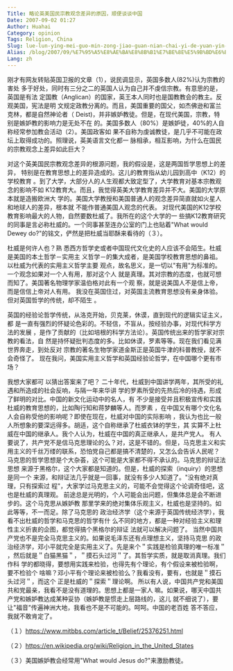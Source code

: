 ```yaml
---
Title: 略论英美国民宗教观念差异的原因，顺便谈谈中国
Date: 2007-09-02 01:27
Author: Huahai
Category: opinion
Tags: Religion, China
Slug: lue-lun-ying-mei-guo-min-zong-jiao-guan-nian-chai-yi-de-yuan-yin-shun-bian-tan-tan-zhong-guo
Alias: /blog/2007/09/%E7%95%A5%E8%AE%BA%E8%8B%B1%E7%BE%8E%E5%9B%BD%E6%B0%91%E5%AE%97%E6%95%99%E8%A7%82%E5%BF%B5%E5%B7%AE%E5%BC%82%E7%9A%84%E5%8E%9F%E5%9B%A0%EF%BC%8C%E9%A1%BA%E4%BE%BF%E8%B0%88%E8%B0%88%E4%B8%AD%E5%9B%BD
Lang: zh
---
```


刚才有网友转贴英国卫报的文章（1），说民调显示，英国多数人(82%)认为宗教的害处 多于好处，同时有三分之二的英国人认为自己并不虔信宗教。有意思的是，英国是有法 定国教（Anglican）的国家，英王本人同时也是国教教会的教主。反观美国，宪法是明 文规定政教分离的。而且，美国重要的国父，如杰佛逊和富兰克林，都是自然神论者（ Deist)，并非嫉妒教徒。但是，在现代美国，宗教，特别是嫉妒教的影响力是无处不在 的。美国多数人（80%）是嫉妒徒，40%的人自称经常参加教会活动（2）。美国政客如 果不自称为虔诚教徒，是几乎不可能在政坛上取得成功的。照理说，英美语言文化都一 脉相承，相互影响，为什么在国民的宗教观念上差异如此巨大？

对这个英美国民宗教观念差异的根源问题，我的假设是，这是两国哲学思想上的差异， 特别是在教育思想上的差异造成的。这儿的教育指从幼儿园到高中（K12）的学校教育 。到了大学，大部分人的人生观都大致定型了，大学教育对基本宗教观念的影响不如 K12教育大。而且，我觉得英美大学教育差异并不大。美国的大学原本就是造搬欧洲大 学的。美国大学教授和美国普通人的观念差异简直就如火星人和地球人的差异，根本就 不能作普通美国人观念的代表。 对现代美国的K12学校教育影响最大的人物，自然要数杜威了。我所在的这个大学的一 些搞K12教育研究的同事是言必称杜威的。一个同事甚至连办公室的门上也贴着"What would Dewey do?"的铭文，俨然是把杜威当耶酥来看待的（３）。

杜威是何许人也？熟 悉西方哲学史或者中国现代文化史的人应该不会陌生。杜威是美国的本土哲学－实用主 义哲学－的集大成者，是美国学校教育思想的鼻祖。以杜威为代表的实用主义哲学主要 观点，故名思义，是一切以"有用"为标准的。一个观念如果对一个人有用，那对这个人 就是真理。其对宗教的态度，也就可想而知了。美国著名物理学家温伯格对此有一个观 察，就是说美国人不是信上帝，而是信信上帝对人有用。 我没在英国住过，对英国主流教育思想没有亲身体验。但对英国哲学的传统，却不陌生 。

英国的经验论哲学传统，从洛克开始，贝克莱，休谟，直到现代的逻辑实证主义，都 是一直有强烈的怀疑论色彩的。不轻信，不盲从，按经验办事，对现代科学方法的发展 ，是作了贡献的（比如培根的科学方法论）。英国传统出来的哲学家对宗教的看法，自 然是持怀疑批判态度的多。比如休谟，罗素等等。现在我们看见满世界奔走，到处反对 宗教的著名生物学家道金斯正是英国牛津的科普教授，就不会奇怪了。 现在我问，美国实用主义哲学和英国经验论哲学，在中国哪个更有市场？

我想大家都可 以猜出答案来了吧？ 二十年代，杜威到中国讲学两年，其所受的礼遇和所造成的社会反响，与隔一年来华讲 学的罗素所受的先热后冷的待遇，形成了鲜明的对比。中国的新文化运动中的名人，有 不少是接受并且积极宣传和实践杜威的教育思想的，比如陶行知和蒋梦麟等人。而罗素 ，在中国又有哪个文化名人会自称受他的影响呢？即使在现在，杜威对中国的实际影响 ，我认为也比一般人所想象的要深远得多。胡适，这个自称继承了杜威衣钵的学生，其 实算不上杜威在中国的继承人。我个人认为，杜威在中国的真正继承人，是共产党人。 有人要说了，共产党不是信马克思理论的么？对，这是不错的。但是，马克思主义和实 用主义的千丝万缕的联系，恐怕党自己都是搞不清楚的，又怎么会告诉人民呢？ 马克思的哲学思想是个大杂荟，这个可能是大家都不得不承认的。马克思的辩证法思想 来源于黑格尔，这个大家都是知道的。但是，杜威的探索（inquiry）的思想是同一个 来源，和辩证法几乎就是一回事，就没有多少人知道了。"没有绝对真理，只有探索过 程"，大家学过马克思主义的，可能不会觉得这个论调奇怪吧，这也是杜威的真理观。 前途总是光明的，个人可能会出问题，但集体总是会不断进步的。这个马克思从嫉妒教 那里学来的绝对集体乐观主义，杜威也是坚持的。如此等等，不一而足。除了马克思的 政治经济学（这个来源于英国传统经济学），我看不出杜威的哲学和马克思的哲学有什 么不同的地方，都是一种对经验主义和理性主义折衷的企图，都觉得搞个黑格尔的辩证 法就可以解决问题了。 当然中国共产党也不是完全马克思主义的。如果说毛泽东还有点理想主义，坚持马克思 的政治经济学，邓小平就完全是实用主义了。先是来个＂实践是检验真理的唯一标准＂ ，然后就是＂白猫黑猫＂，＂摸石头过河＂了。其哲学实质，就是取消真理。我们作科 学的都晓得，要想用实践来检验，也得先有个理论，有个假设来被检验啊，要不检验个 啥嘛？邓小平有个理论来被检验么？我看没有，要有，也就是＂摸石头过河＂，而这个 正是杜威的＂探索＂理论啊。 所以有人说，中国共产党和美国共和党最亲，我看不是没有道理的。思想上都是一家人 嘛。如果说，哪天中国共产党和嫉妒教达成某种妥协（嫉妒教是惯走上层路线的，这儿 就不细说了），要让"福音"传遍神洲大地，我看也不是不可能的。呵呵。中国的老百姓 答不答应，我就不敢肯定了。

（１）<https://www.mitbbs.com/article_t/Belief/25376251.html>

（２）<https://en.wikipedia.org/wiki/Religion_in_the_United_States>

（３）美国嫉妒教会经常用"What would Jesus do?"来激励教徒。
